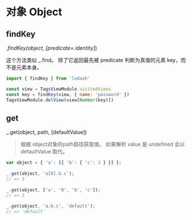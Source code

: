 # 对象 Object

findKey
---

_.findKey(object, [predicate=_.identity])

这个方法类似 _.find。 除了它返回最先被 predicate 判断为真值的元素 key，而不是元素本身。

```js
import { findKey } from 'lodash'

const view = TagsViewModule.visitedViews
const key = findKey(view, { name: 'password' })
TagsViewModule.delView(view[Number(key)])
```

get
---

_.get(object, path, [defaultValue])

> 根据 object对象的path路径获取值。 如果解析 value 是 undefined 会以 defaultValue 取代。

```js
var object = { 'a': [{ 'b': { 'c': 3 } }] };
 
_.get(object, 'a[0].b.c');
// => 3
 
_.get(object, ['a', '0', 'b', 'c']);
// => 3
 
_.get(object, 'a.b.c', 'default');
// => 'default'
```
